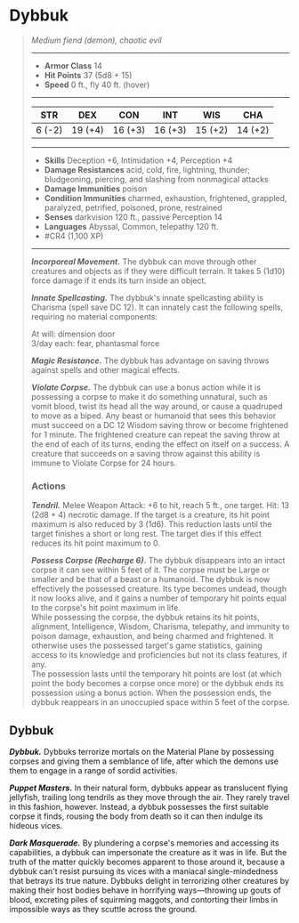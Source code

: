 # Dybbuk
>*Medium fiend (demon), chaotic evil*
>___
>- **Armor Class** 14
>- **Hit Points** 37 (5d8 + 15)
>- **Speed** 0 ft., fly 40 ft. (hover)
>___
>|STR|DEX|CON|INT|WIS|CHA|
>|:---:|:---:|:---:|:---:|:---:|:---:|
>|6 (-2)|19 (+4)|16 (+3)|16 (+3)|15 (+2)|14 (+2)|
>___
>- **Skills** Deception +6, Intimidation +4, Perception +4
>- **Damage Resistances** acid, cold, fire, lightning, thunder; bludgeoning, piercing, and slashing from nonmagical attacks
>- **Damage Immunities** poison
>- **Condition Immunities** charmed, exhaustion, frightened, grappled, paralyzed, petrified, poisoned, prone, restrained
>- **Senses** darkvision 120 ft., passive Perception 14
>- **Languages** Abyssal, Common, telepathy 120 ft.
>- #CR4 (1,100 XP)
>___
>***Incorporeal Movement.*** The dybbuk can move through other creatures and objects as if they were difficult terrain. It takes 5 (1d10) force damage if it ends its turn inside an object.  
>
>***Innate Spellcasting.*** The dybbuk's innate spellcasting ability is Charisma (spell save DC 12). It can innately cast the following spells, requiring no material components:  
>
>At will: dimension door  
>3/day each: fear, phantasmal force  
>
>
>***Magic Resistance.*** The dybbuk has advantage on saving throws against spells and other magical effects.  
>
>***Violate Corpse.*** The dybbuk can use a bonus action while it is possessing a corpse to make it do something unnatural, such as vomit blood, twist its head all the way around, or cause a quadruped to move as a biped. Any beast or humanoid that sees this behavior must succeed on a DC 12 Wisdom saving throw or become frightened for 1 minute. The frightened creature can repeat the saving throw at the end of each of its turns, ending the effect on itself on a success. A creature that succeeds on a saving throw against this ability is immune to Violate Corpse for 24 hours.  
>
>### Actions
>***Tendril.*** Melee Weapon Attack: +6 to hit, reach 5 ft., one target. Hit: 13 (2d8 + 4) necrotic damage. If the target is a creature, its hit point maximum is also reduced by 3 (1d6). This reduction lasts until the target finishes a short or long rest. The target dies if this effect reduces its hit point maximum to 0.  
>
>***Possess Corpse (Recharge 6).*** The dybbuk disappears into an intact corpse it can see within 5 feet of it. The corpse must be Large or smaller and be that of a beast or a humanoid. The dybbuk is now effectively the possessed creature. Its type becomes undead, though it now looks alive, and it gains a number of temporary hit points equal to the corpse's hit point maximum in life.  
>While possessing the corpse, the dybbuk retains its hit points, alignment, Intelligence, Wisdom, Charisma, telepathy, and immunity to poison damage, exhaustion, and being charmed and frightened. It otherwise uses the possessed target's game statistics, gaining access to its knowledge and proficiencies but not its class features, if any.  
>The possession lasts until the temporary hit points are lost (at which point the body becomes a corpse once more) or the dybbuk ends its possession using a bonus action. When the possession ends, the dybbuk reappears in an unoccupied space within 5 feet of the corpse.

## Dybbuk

***Dybbuk.*** Dybbuks terrorize mortals on the Material Plane by possessing corpses and giving them a semblance of life, after which the demons use them to engage in a range of sordid activities.

***Puppet Masters.*** In their natural form, dybbuks appear as translucent flying jellyfish, trailing long tendrils as they move through the air. They rarely travel in this fashion, however. Instead, a dybbuk possesses the first suitable corpse it finds, rousing the body from death so it can then indulge its hideous vices.

***Dark Masquerade.*** By plundering a corpse's memories and accessing its capabilities, a dybbuk can impersonate the creature as it was in life. But the truth of the matter quickly becomes apparent to those around it, because a dybbuk can't resist pursuing its vices with a maniacal single-mindedness that betrays its true nature. Dybbuks delight in terrorizing other creatures by making their host bodies behave in horrifying ways—throwing up gouts of blood, excreting piles of squirming maggots, and contorting their limbs in impossible ways as they scuttle across the ground.